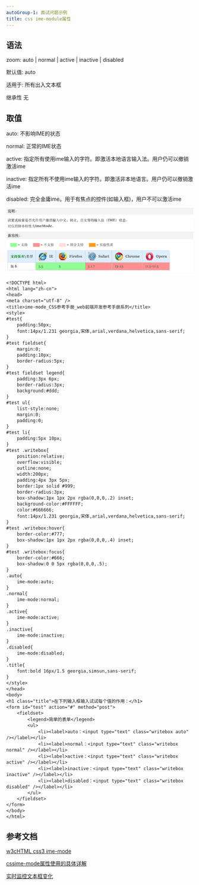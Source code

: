 ```yaml
---
autoGroup-1: 面试问题示例
title: css ime-module属性
---
```

## 语法

zoom: auto | normal | active | inactive | disabled

默认值: auto

适用于: 所有出入文本框

继承性 无

## 取值

auto: 不影响IME的状态

normal: 正常的IME状态

active: 指定所有使用ime输入的字符。即激活本地语言输入法。用户仍可以撤销激活ime

inactive: 指定所有不使用ime输入的字符。即激活非本地语言。用户仍可以撤销激活ime

disabled: 完全金庸ime。用于有焦点的控件(如输入框)，用户不可以激活ime

![ime](./images/WechatIMG160.png)

```
<!DOCTYPE html>
<html lang="zh-cn">
<head>
<meta charset="utf-8" />
<title>ime-mode_CSS参考手册_web前端开发参考手册系列</title>
<style>
#test{
	padding:50px;
	font:14px/1.231 georgia,宋体,arial,verdana,helvetica,sans-serif;
}
#test fieldset{
	margin:0;
	padding:10px;
	border-radius:5px;
}
#test fieldset legend{
	padding:3px 6px;
	border-radius:3px;
	background:#ddd;
}
#test ul{
	list-style:none;
	margin:0;
	padding:0;
}
#test li{
	padding:5px 10px;
}
#test .writebox{
	position:relative;
	overflow:visible;
	outline:none;
	width:200px;
	padding:4px 3px 5px;
    border:1px solid #999;
    border-radius:3px;
    box-shadow:1px 1px 2px rgba(0,0,0,.2) inset;
    background-color:#FFFFFF;
	color:#666666;
	font:14px/1.231 georgia,宋体,arial,verdana,helvetica,sans-serif;
}
#test .writebox:hover{
	border-color:#777;
	box-shadow:1px 1px 2px rgba(0,0,0,.4) inset;
}
#test .writebox:focus{
	border-color:#666;
	box-shadow:0 0 5px rgba(0,0,0,.5);
}
.auto{
	ime-mode:auto;
}
.normal{
	ime-mode:normal;
}
.active{
	ime-mode:active;
}
.inactive{
	ime-mode:inactive;
}
.disabled{
	ime-mode:disabled;
}
.title{
	font:bold 16px/1.5 georgia,simsun,sans-serif;
}
</style>
</head>
<body>
<h1 class="title">在下列输入框输入试试每个值的作用：</h1>
<form id="test" action="#" method="post">
	<fieldset>
		<legend>简单的表单</legend>
		<ul>
			<li><label>auto：<input type="text" class="writebox auto" /></label></li>
			<li><label>normal：<input type="text" class="writebox normal" /></label></li>
			<li><label>active：<input type="text" class="writebox active" /></label></li>
			<li><label>inactive：<input type="text" class="writebox inactive" /></label></li>
			<li><label>disabled：<input type="text" class="writebox disabled" /></label></li>
		</ul>
	</fieldset>
</form>
</body>
</html>
```

## 参考文档
[w3cHTML css3 ime-mode](http://www.w3chtml.com/css3/properties/user-interface/ime-mode.html)

[cssime-mode属性使用的具体详解](https://www.gxlcms.com/css-258491.html)

[实时监控文本框变化](https://www.cnblogs.com/cathsfz/archive/2011/05/29/2062382.html)